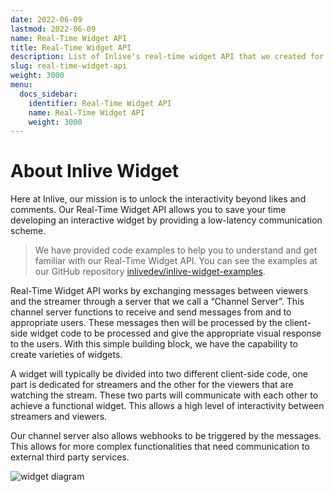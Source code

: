 ```yaml
---
date: 2022-06-09
lastmod: 2022-06-09
name: Real-Time Widget API
title: Real-Time Widget API
description: List of Inlive's real-time widget API that we created for you
slug: real-time-widget-api
weight: 3000
menu:
  docs_sidebar:
    identifier: Real-Time Widget API
    name: Real-Time Widget API
    weight: 3000
---
```

# About Inlive Widget
Here at Inlive, our mission is to unlock the interactivity beyond likes and comments. Our Real-Time Widget API allows you to save your time developing an interactive widget by providing a low-latency communication scheme.

> We have provided code examples to help you to understand and get familiar with our Real-Time Widget API. You can see the examples at our GitHub repository [inlivedev/inlive-widget-examples](https://github.com/inlivedev/inlive-widget-examples/).

Real-Time Widget API works by exchanging messages between viewers and the streamer through a server that we call a “Channel Server”. This channel server functions to receive and send messages from and to appropriate users. These messages then will be processed by the client-side widget code to be processed and give the appropriate visual response to the users. With this simple building block, we have the capability to create varieties of widgets.

A widget will typically be divided into two different client-side code, one part is dedicated for streamers and the other for the viewers that are watching the stream. These two parts will communicate with each other to achieve a functional widget. This allows a high level of interactivity between streamers and viewers.

Our channel server also allows webhooks to be triggered by the messages. This allows for more complex functionalities that need communication to external third party services.

![widget diagram](/images/interactive-widget/widget-api-diagram.png)